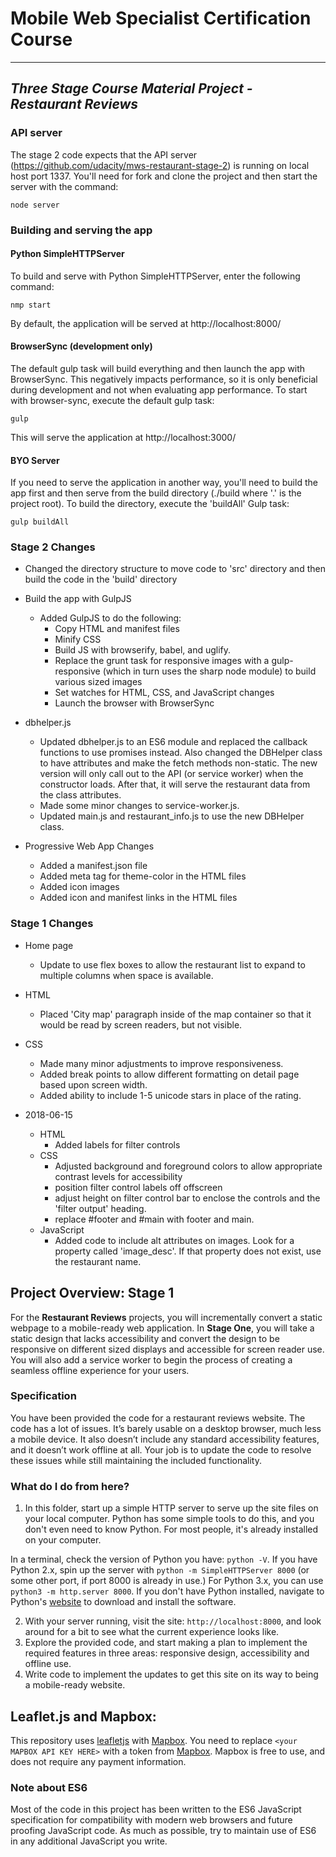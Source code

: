 # Mobile Web Specialist Certification Course
---
## _Three Stage Course Material Project - Restaurant Reviews_

### API server
The stage 2 code expects that the API server (https://github.com/udacity/mws-restaurant-stage-2) is running on local host port 1337. You'll need for fork and clone the project and then start the server with the command:

  ```
  node server
  ```

### Building and serving the app

#### Python SimpleHTTPServer

To build and serve with Python SimpleHTTPServer, enter the following command:

  ```
  nmp start
  ```

By default, the application will be served at http://localhost:8000/

#### BrowserSync (development only)

The default gulp task will build everything and then launch the app with BrowserSync.
This negatively impacts performance, so it is only beneficial during development
and not when evaluating app performance. To start with browser-sync, execute the
default gulp task:

  ```
  gulp
  ```

This will serve the application at http://localhost:3000/

#### BYO Server

If you need to serve the application in another way, you'll need to build the app
first and then serve from the build directory (./build where '.' is the project
root). To build the directory, execute the 'buildAll' Gulp task:

  ```
  gulp buildAll
  ```

### Stage 2 Changes

  - Changed the directory structure to move code to 'src' directory and then build the code in the 'build' directory

  - Build the app with GulpJS
    - Added GulpJS to do the following:
      - Copy HTML and manifest files
      - Minify CSS
      - Build JS with browserify, babel, and uglify.
      - Replace the grunt task for responsive images with a gulp-responsive (which in turn uses the sharp node module) to build various sized images
      - Set watches for HTML, CSS, and JavaScript changes
      - Launch the browser with BrowserSync

  - dbhelper.js
    - Updated dbhelper.js to an ES6 module and replaced the callback functions to use promises instead. Also changed the DBHelper class to have attributes and make the fetch methods non-static. The new version will only call out to the API (or service worker) when the constructor loads. After that, it will serve the restaurant data from the class attributes.
    - Made some minor changes to service-worker.js.
    - Updated main.js and restaurant_info.js to use the new DBHelper class.

- Progressive Web App Changes
  - Added a manifest.json file
  - Added meta tag for theme-color in the HTML files
  - Added icon images
  - Added icon and manifest links in the HTML files

### Stage 1 Changes

 - Home page
    - Update to use flex boxes to allow the restaurant list to expand to multiple columns when space is available.

 - HTML
    - Placed 'City map' paragraph inside of the map container so that it would be read by screen readers, but not visible.
  - CSS
    - Made many minor adjustments to improve responsiveness.
    - Added break points to allow different formatting on detail page based upon screen width.
    - Added ability to include 1-5 unicode stars in place of the rating.

 - 2018-06-15
    - HTML
        - Added labels for filter controls
    - CSS
        - Adjusted background and foreground colors to allow appropriate contrast levels for accessibility
        - position filter control labels off offscreen
        - adjust height on filter control bar to enclose the controls and the 'filter output' heading.
        - replace #footer and #main with footer and main.
    - JavaScript
        - Added code to include alt attributes on images. Look for a property called 'image_desc'. If that property does not exist, use the restaurant name.

## Project Overview: Stage 1

For the **Restaurant Reviews** projects, you will incrementally convert a static webpage to a mobile-ready web application. In **Stage One**, you will take a static design that lacks accessibility and convert the design to be responsive on different sized displays and accessible for screen reader use. You will also add a service worker to begin the process of creating a seamless offline experience for your users.

### Specification

You have been provided the code for a restaurant reviews website. The code has a lot of issues. It’s barely usable on a desktop browser, much less a mobile device. It also doesn’t include any standard accessibility features, and it doesn’t work offline at all. Your job is to update the code to resolve these issues while still maintaining the included functionality.

### What do I do from here?

1. In this folder, start up a simple HTTP server to serve up the site files on your local computer. Python has some simple tools to do this, and you don't even need to know Python. For most people, it's already installed on your computer.

In a terminal, check the version of Python you have: `python -V`. If you have Python 2.x, spin up the server with `python -m SimpleHTTPServer 8000` (or some other port, if port 8000 is already in use.) For Python 3.x, you can use `python3 -m http.server 8000`. If you don't have Python installed, navigate to Python's [website](https://www.python.org/) to download and install the software.

2. With your server running, visit the site: `http://localhost:8000`, and look around for a bit to see what the current experience looks like.
3. Explore the provided code, and start making a plan to implement the required features in three areas: responsive design, accessibility and offline use.
4. Write code to implement the updates to get this site on its way to being a mobile-ready website.

## Leaflet.js and Mapbox:

This repository uses [leafletjs](https://leafletjs.com/) with [Mapbox](https://www.mapbox.com/). You need to replace `<your MAPBOX API KEY HERE>` with a token from [Mapbox](https://www.mapbox.com/). Mapbox is free to use, and does not require any payment information.

### Note about ES6

Most of the code in this project has been written to the ES6 JavaScript specification for compatibility with modern web browsers and future proofing JavaScript code. As much as possible, try to maintain use of ES6 in any additional JavaScript you write.
